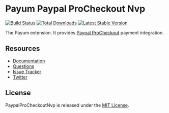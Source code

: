 # Payum Paypal ProCheckout Nvp
[![Build Status](https://travis-ci.org/Payum/PaypalProCheckoutNvp.png?branch=master)](https://travis-ci.org/Payum/PaypalProCheckoutNvp)
[![Total Downloads](https://poser.pugx.org/payum/paypal-pro-checkout-nvp/d/total.png)](https://packagist.org/packages/payum/paypal-pro-checkout-nvp)
[![Latest Stable Version](https://poser.pugx.org/payum/paypal-pro-checkout-nvp/version.png)](https://packagist.org/packages/payum/paypal-pro-checkout-nvp)

The Payum extension. It provides [Paypal ProCheckout](https://developer.paypal.com/docs/classic/paypal-payments-pro/integration-guide/WPWebsitePaymentsPro/) payment integration.

## Resources

* [Documentation](https://github.com/Payum/Payum/blob/master/src/Payum/Core/Resources/docs/index.md)
* [Questions](http://stackoverflow.com/questions/tagged/payum)
* [Issue Tracker](https://github.com/Payum/Payum/issues)
* [Twitter](https://twitter.com/payumphp)

## License

PaypalProCheckoutNvp is released under the [MIT License](LICENSE).

